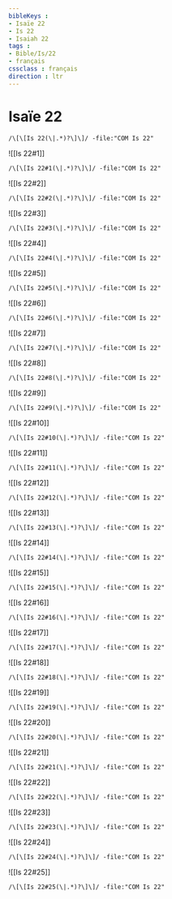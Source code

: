 ```yaml
---
bibleKeys : 
- Isaïe 22
- Is 22
- Isaiah 22
tags : 
- Bible/Is/22
- français
cssclass : français
direction : ltr
---
```


# Isaïe 22

```query
/\[\[Is 22(\|.*)?\]\]/ -file:"COM Is 22"
```



![[Is 22#1]]

```query
/\[\[Is 22#1(\|.*)?\]\]/ -file:"COM Is 22"
```

![[Is 22#2]]

```query
/\[\[Is 22#2(\|.*)?\]\]/ -file:"COM Is 22"
```

![[Is 22#3]]

```query
/\[\[Is 22#3(\|.*)?\]\]/ -file:"COM Is 22"
```

![[Is 22#4]]

```query
/\[\[Is 22#4(\|.*)?\]\]/ -file:"COM Is 22"
```

![[Is 22#5]]

```query
/\[\[Is 22#5(\|.*)?\]\]/ -file:"COM Is 22"
```

![[Is 22#6]]

```query
/\[\[Is 22#6(\|.*)?\]\]/ -file:"COM Is 22"
```

![[Is 22#7]]

```query
/\[\[Is 22#7(\|.*)?\]\]/ -file:"COM Is 22"
```

![[Is 22#8]]

```query
/\[\[Is 22#8(\|.*)?\]\]/ -file:"COM Is 22"
```

![[Is 22#9]]

```query
/\[\[Is 22#9(\|.*)?\]\]/ -file:"COM Is 22"
```

![[Is 22#10]]

```query
/\[\[Is 22#10(\|.*)?\]\]/ -file:"COM Is 22"
```

![[Is 22#11]]

```query
/\[\[Is 22#11(\|.*)?\]\]/ -file:"COM Is 22"
```

![[Is 22#12]]

```query
/\[\[Is 22#12(\|.*)?\]\]/ -file:"COM Is 22"
```

![[Is 22#13]]

```query
/\[\[Is 22#13(\|.*)?\]\]/ -file:"COM Is 22"
```

![[Is 22#14]]

```query
/\[\[Is 22#14(\|.*)?\]\]/ -file:"COM Is 22"
```

![[Is 22#15]]

```query
/\[\[Is 22#15(\|.*)?\]\]/ -file:"COM Is 22"
```

![[Is 22#16]]

```query
/\[\[Is 22#16(\|.*)?\]\]/ -file:"COM Is 22"
```

![[Is 22#17]]

```query
/\[\[Is 22#17(\|.*)?\]\]/ -file:"COM Is 22"
```

![[Is 22#18]]

```query
/\[\[Is 22#18(\|.*)?\]\]/ -file:"COM Is 22"
```

![[Is 22#19]]

```query
/\[\[Is 22#19(\|.*)?\]\]/ -file:"COM Is 22"
```

![[Is 22#20]]

```query
/\[\[Is 22#20(\|.*)?\]\]/ -file:"COM Is 22"
```

![[Is 22#21]]

```query
/\[\[Is 22#21(\|.*)?\]\]/ -file:"COM Is 22"
```

![[Is 22#22]]

```query
/\[\[Is 22#22(\|.*)?\]\]/ -file:"COM Is 22"
```

![[Is 22#23]]

```query
/\[\[Is 22#23(\|.*)?\]\]/ -file:"COM Is 22"
```

![[Is 22#24]]

```query
/\[\[Is 22#24(\|.*)?\]\]/ -file:"COM Is 22"
```

![[Is 22#25]]

```query
/\[\[Is 22#25(\|.*)?\]\]/ -file:"COM Is 22"
```

